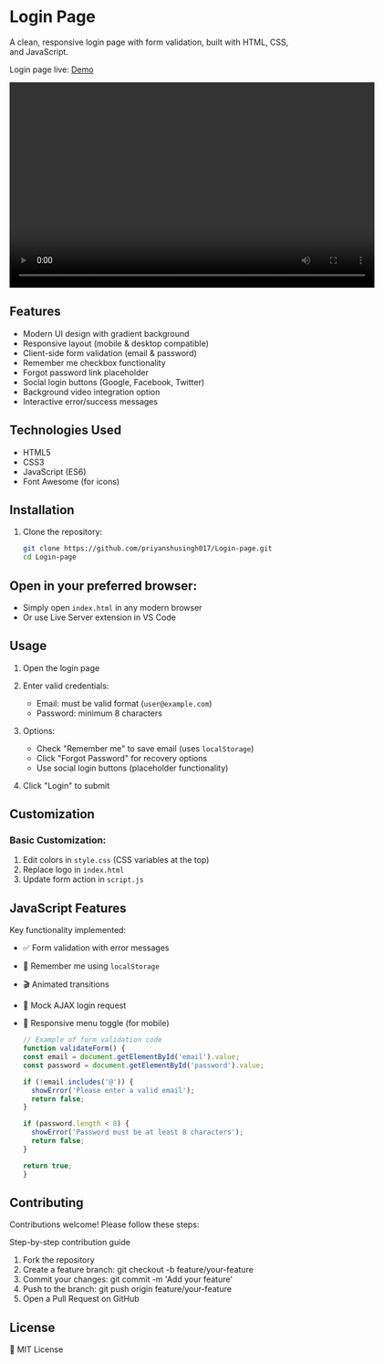 # Login Page

A clean, responsive login page with form validation, built with HTML, CSS, and JavaScript.

Login page live: [Demo](https://priyanshusingh017.github.io/Login-page/)

<video src="https://github.com/priyanshusingh017/Login-page/raw/main/demo.mp4" width="640" height="360" controls>
  Your browser does not support the video tag.
</video>

## Features

- Modern UI design with gradient background
- Responsive layout (mobile & desktop compatible)
- Client-side form validation (email & password)
- Remember me checkbox functionality
- Forgot password link placeholder
- Social login buttons (Google, Facebook, Twitter)
- Background video integration option
- Interactive error/success messages

## Technologies Used

- HTML5
- CSS3
- JavaScript (ES6)
- Font Awesome (for icons)

## Installation

1. Clone the repository:
   ```bash
   git clone https://github.com/priyanshusingh017/Login-page.git
   cd Login-page

## Open in your preferred browser:

- Simply open `index.html` in any modern browser
- Or use Live Server extension in VS Code

## Usage

1. Open the login page
   
3. Enter valid credentials:
   - Email: must be valid format (`user@example.com`)
   - Password: minimum 8 characters
     
4. Options:
   - Check "Remember me" to save email (uses `localStorage`)
   - Click "Forgot Password" for recovery options
   - Use social login buttons (placeholder functionality)
     
5. Click "Login" to submit

## Customization

### Basic Customization:
1. Edit colors in `style.css` (CSS variables at the top)
2. Replace logo in `index.html`
3. Update form action in `script.js`

## JavaScript Features

Key functionality implemented:
- ✅ Form validation with error messages
- 💾 Remember me using `localStorage`
- 🎬 Animated transitions
- 🔄 Mock AJAX login request
- 📱 Responsive menu toggle (for mobile)
  
  ```javascript
  // Example of form validation code
  function validateForm() {
  const email = document.getElementById('email').value;
  const password = document.getElementById('password').value;
  
  if (!email.includes('@')) {
    showError('Please enter a valid email');
    return false;
  }
  
  if (password.length < 8) {
    showError('Password must be at least 8 characters');
    return false;
  }
  
  return true;
  }

## Contributing
Contributions welcome! Please follow these steps:

Step-by-step contribution guide
1. Fork the repository
2. Create a feature branch: git checkout -b feature/your-feature
3. Commit your changes: git commit -m 'Add your feature'
4. Push to the branch: git push origin feature/your-feature
5. Open a Pull Request on GitHub

## License
📜 MIT License





